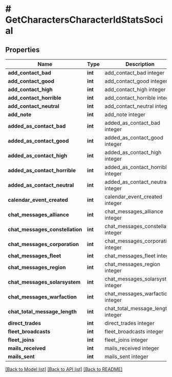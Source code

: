 # # GetCharactersCharacterIdStatsSocial

## Properties

Name | Type | Description | Notes
------------ | ------------- | ------------- | -------------
**add_contact_bad** | **int** | add_contact_bad integer | [optional] 
**add_contact_good** | **int** | add_contact_good integer | [optional] 
**add_contact_high** | **int** | add_contact_high integer | [optional] 
**add_contact_horrible** | **int** | add_contact_horrible integer | [optional] 
**add_contact_neutral** | **int** | add_contact_neutral integer | [optional] 
**add_note** | **int** | add_note integer | [optional] 
**added_as_contact_bad** | **int** | added_as_contact_bad integer | [optional] 
**added_as_contact_good** | **int** | added_as_contact_good integer | [optional] 
**added_as_contact_high** | **int** | added_as_contact_high integer | [optional] 
**added_as_contact_horrible** | **int** | added_as_contact_horrible integer | [optional] 
**added_as_contact_neutral** | **int** | added_as_contact_neutral integer | [optional] 
**calendar_event_created** | **int** | calendar_event_created integer | [optional] 
**chat_messages_alliance** | **int** | chat_messages_alliance integer | [optional] 
**chat_messages_constellation** | **int** | chat_messages_constellation integer | [optional] 
**chat_messages_corporation** | **int** | chat_messages_corporation integer | [optional] 
**chat_messages_fleet** | **int** | chat_messages_fleet integer | [optional] 
**chat_messages_region** | **int** | chat_messages_region integer | [optional] 
**chat_messages_solarsystem** | **int** | chat_messages_solarsystem integer | [optional] 
**chat_messages_warfaction** | **int** | chat_messages_warfaction integer | [optional] 
**chat_total_message_length** | **int** | chat_total_message_length integer | [optional] 
**direct_trades** | **int** | direct_trades integer | [optional] 
**fleet_broadcasts** | **int** | fleet_broadcasts integer | [optional] 
**fleet_joins** | **int** | fleet_joins integer | [optional] 
**mails_received** | **int** | mails_received integer | [optional] 
**mails_sent** | **int** | mails_sent integer | [optional] 

[[Back to Model list]](../../README.md#documentation-for-models) [[Back to API list]](../../README.md#documentation-for-api-endpoints) [[Back to README]](../../README.md)


